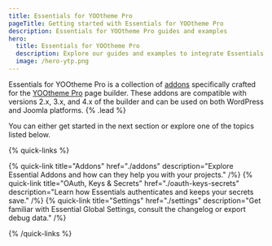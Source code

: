```yaml
---
title: Essentials for YOOtheme Pro
pageTitle: Getting started with Essentials for YOOtheme Pro
description: Essentials for YOOtheme Pro guides and examples
hero:
  title: Essentials for YOOtheme Pro
  description: Explore our guides and examples to integrate Essentials for <span class="whitespace-nowrap">YOOtheme Pro</span>
  image: /hero-ytp.png
---
```


Essentials for YOOtheme Pro is a collection of [addons](./addons) specifically crafted for the [YOOtheme Pro](https://yootheme.com/page-builder) page builder. These addons are compatible with versions 2.x, 3.x, and 4.x of the builder and can be used on both WordPress and Joomla platforms. {% .lead %}

You can either get started in the next section or explore one of the topics listed below.

{% quick-links %}

{% quick-link title="Addons" href="./addons" description="Explore Essential Addons and how can they help you with your projects." /%}
{% quick-link title="OAuth, Keys & Secrets" href="./oauth-keys-secrets" description="Learn how Essentials authenticates and keeps your secrets save." /%}
{% quick-link title="Settings" href="./settings" description="Get familiar with Essential Global Settings, consult the changelog or export debug data." /%}

{% /quick-links %}
